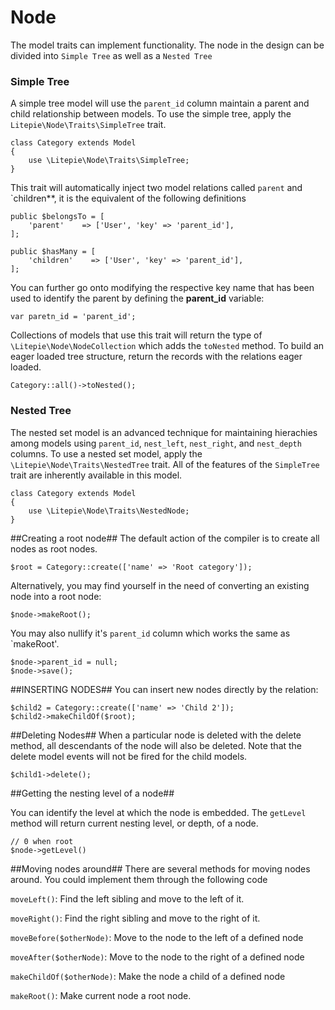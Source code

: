 # Node

The model traits can implement functionality. The node in the design can be divided into `Simple Tree` as well as a `Nested Tree`

### Simple Tree
A simple tree model will use the `parent_id` column maintain a parent and child relationship between models. To use the simple tree, apply the `Litepie\Node\Traits\SimpleTree` trait.

	class Category extends Model
	{
	    use \Litepie\Node\Traits\SimpleTree;
	}

This trait will automatically inject two model relations called `parent` and `children**, it is the equivalent of the following definitions

	public $belongsTo = [
	    'parent'    => ['User', 'key' => 'parent_id'],
	];

	public $hasMany = [
	    'children'    => ['User', 'key' => 'parent_id'],
	];

You can further go onto modifying the respective key name that has been used to identify the parent by defining the **parent_id** variable:

	var paretn_id = 'parent_id';

Collections of models that use this trait will return the type of `\Litepie\Node\NodeCollection` which adds the `toNested` method. To build an eager loaded tree structure, return the records with the relations eager loaded.

	Category::all()->toNested();
### Nested Tree
The nested set model is an advanced technique for maintaining hierachies among models using `parent_id`, `nest_left`, `nest_right`, and `nest_depth` columns. To use a nested set model, apply the `\Litepie\Node\Traits\NestedTree` trait. All of the features of the `SimpleTree` trait are inherently available in this model.

	class Category extends Model
	{
	    use \Litepie\Node\Traits\NestedNode;
	}

##Creating a root node##
The default action of the compiler is to create all nodes as root nodes.

	$root = Category::create(['name' => 'Root category']);

Alternatively, you may find yourself in the need of converting an existing node into a root node:

	$node->makeRoot();

You may also nullify it's `parent_id` column which works the same as `makeRoot'.

	$node->parent_id = null;
	$node->save();

##INSERTING NODES##
You can insert new nodes directly by the relation:

	$child2 = Category::create(['name' => 'Child 2']);
	$child2->makeChildOf($root);

##Deleting Nodes##
When a particular node is deleted with the delete method, all descendants of the node will also be deleted. Note that the delete model events will not be fired for the child models.

	$child1->delete();

##Getting the nesting level of a node##

You can identify the level at which the node is embedded. The `getLevel` method will return current nesting level, or depth, of a node.


	// 0 when root
	$node->getLevel()

##Moving nodes around##
There are several methods for moving nodes around. You could implement them through the following code

`moveLeft()`: Find the left sibling and move to the left of it. 

`moveRight()`: Find the right sibling and move to the right of it. 

`moveBefore($otherNode)`: Move to the node to the left of a defined node 

`moveAfter($otherNode)`: Move to the node to the right of a defined node 

`makeChildOf($otherNode)`: Make the node a child of a defined node

`makeRoot()`: Make current node a root node.

